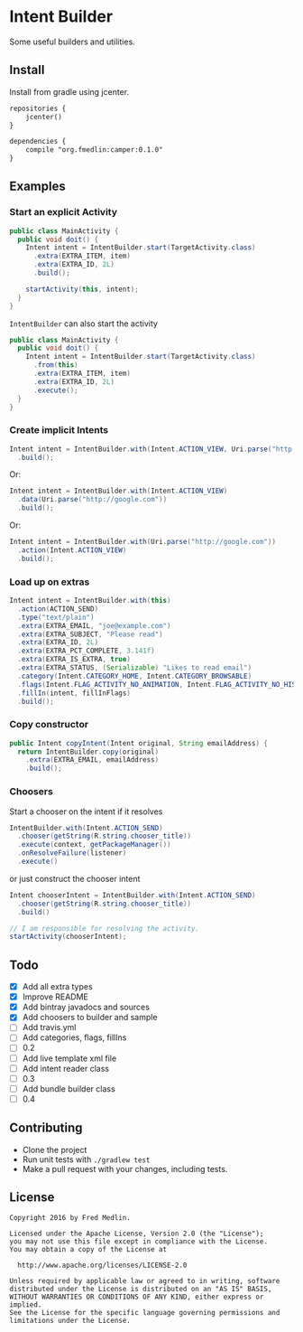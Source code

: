 Intent Builder
==============
Some useful builders and utilities.

Install
-------

Install from gradle using jcenter.

``` xml
repositories {
    jcenter()
}

dependencies {
    compile "org.fmedlin:camper:0.1.0"
}
```

Examples
--------

### Start an explicit Activity

``` java
public class MainActivity {
  public void doit() {
    Intent intent = IntentBuilder.start(TargetActivity.class)
      .extra(EXTRA_ITEM, item)
      .extra(EXTRA_ID, 2L)
      .build();

    startActivity(this, intent);
  }
}
```

`IntentBuilder` can also start the activity

``` java
public class MainActivity {
  public void doit() {
    Intent intent = IntentBuilder.start(TargetActivity.class)
      .from(this)
      .extra(EXTRA_ITEM, item)
      .extra(EXTRA_ID, 2L)
      .execute();
  }
}
```
### Create implicit Intents

``` java
Intent intent = IntentBuilder.with(Intent.ACTION_VIEW, Uri.parse("http://google.com"))
  .build();
```

Or:

``` java
Intent intent = IntentBuilder.with(Intent.ACTION_VIEW)
  .data(Uri.parse("http://google.com"))
  .build();
```

Or:

``` java
Intent intent = IntentBuilder.with(Uri.parse("http://google.com"))
  .action(Intent.ACTION_VIEW)
  .build();
```

### Load up on extras

``` java
Intent intent = IntentBuilder.with(this)
  .action(ACTION_SEND)
  .type("text/plain")
  .extra(EXTRA_EMAIL, "joe@example.com")
  .extra(EXTRA_SUBJECT, "Please read")
  .extra(EXTRA_ID, 2L)
  .extra(EXTRA_PCT_COMPLETE, 3.141f)
  .extra(EXTRA_IS_EXTRA, true)
  .extra(EXTRA_STATUS, (Serializable) "Likes to read email")
  .category(Intent.CATEGORY_HOME, Intent.CATEGORY_BROWSABLE)
  .flags(Intent.FLAG_ACTIVITY_NO_ANIMATION, Intent.FLAG_ACTIVITY_NO_HISTORY)
  .fillIn(intent, fillInFlags)
  .build();
```

### Copy constructor

``` java
public Intent copyIntent(Intent original, String emailAddress) {
  return IntentBuilder.copy(original)
    .extra(EXTRA_EMAIL, emailAddress)
    .build();
```

### Choosers

Start a chooser on the intent if it resolves

``` java
IntentBuilder.with(Intent.ACTION_SEND)
  .chooser(getString(R.string.chooser_title))
  .execute(context, getPackageManager())
  .onResolveFailure(listener)
  .execute()
```

or just construct the chooser intent

``` java
Intent chooserIntent = IntentBuilder.with(Intent.ACTION_SEND)
  .chooser(getString(R.string.chooser_title))
  .build()

// I am responsible for resolving the activity.
startActivity(chooserIntent);
```

Todo
----

- [X] Add all extra types
- [X] Improve  README
- [X] Add bintray javadocs and sources
- [X] Add choosers to builder and sample
- [ ] Add travis.yml
- [ ] Add categories, flags, fillIns
- [ ] 0.2
- [ ] Add live template xml file
- [ ] Add intent reader class
- [ ] 0.3
- [ ] Add bundle builder class
- [ ] 0.4

Contributing
------------

* Clone the project
* Run unit tests with `./gradlew test`
* Make a pull request with your changes, including tests.

License
-------

```
Copyright 2016 by Fred Medlin.

Licensed under the Apache License, Version 2.0 (the "License");
you may not use this file except in compliance with the License.
You may obtain a copy of the License at

  http://www.apache.org/licenses/LICENSE-2.0

Unless required by applicable law or agreed to in writing, software
distributed under the License is distributed on an "AS IS" BASIS,
WITHOUT WARRANTIES OR CONDITIONS OF ANY KIND, either express or implied.
See the License for the specific language governing permissions and
limitations under the License.
```

